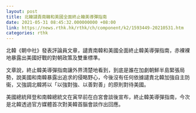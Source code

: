 ```yaml
---
layout: post
title: 北韓譴責南韓和美國全面終止韓美導彈指南
date: 2021-05-31 08:45:32.000000000 +08:00
link: https://news.rthk.hk/rthk/ch/component/k2/1593449-20210531.htm
categories: rthk
---
```


北韓《朝中社》發表評論員文章，譴責南韓和美國全面終止韓美導彈指南，赤裸裸地暴露出美國好戰的對朝政策及雙重標準。

文章說，終止韓美導彈指南讓外界清楚地看到，到底是誰在加劇朝鮮半島緊張局勢，說美國和南韓暴露出追求的侵略野心，今後沒有任何依據譴責北韓加強自主防衞，又強調北韓將以「以強對強、以善對善」的原則對待美國。

美國總統拜登和南韓總統文在寅早前在白宮會談後宣布，終止韓美導彈指南，今次是北韓透過官方媒體首次對美韓首腦會談作出回應。
